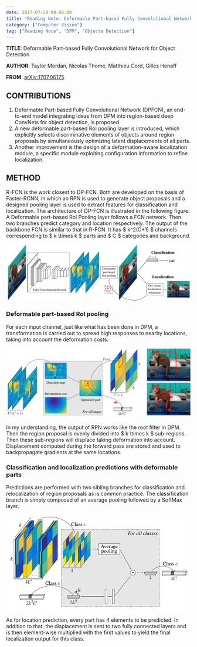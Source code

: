 ```yaml
---
date: 2017-07-28 00:00:00
title: "Reading Note: Deformable Part-based Fully Convolutional Network for Object Detection"
category: ["Computer Vision"]
tag: ["Reading Note", "DPM", "Objecte Detection"]
---
```


**TITLE**: Deformable Part-based Fully Convolutional Network for Object Detection

**AUTHOR**: Taylor Mordan, Nicolas Thome, Matthieu Cord, Gilles Henaff

**FROM**: [arXiv:1707.06175](https://arxiv.org/abs/1707.06175)

## CONTRIBUTIONS ##

1. Deformable Part-based Fully Convolutional Network (DPFCN), an end-to-end model integrating ideas from DPM into region-based deep ConvNets for object detection, is proposed.
2. A new deformable part-based RoI pooling layer is introduced, which explicitly selects discriminative elements of objects around region proposals by simultaneously optimizing latent displacements of all parts.
3. Another improvement is the design of a deformation-aware localization module, a specific module exploiting configuration information to refine localization.

## METHOD ##

R-FCN is the work closest to DP-FCN. Both are developed on the basis of Faster-RCNN, in which an RPN is used to generate object proposals and a designed pooling layer is used to extract features for classification and localization. The architecture of DP-FCN is illustrated in the following figure. A Deformable part-based RoI Pooling layer follows a FCN network. Then two branches predict category and location respectively. The output of the backbone FCN is similar to that in R-FCN. It has $ k^2(C+1) $ channels corresponding to $ k \times k $ parts and $ C $ categories and background.

![DP-FCN](https://raw.githubusercontent.com/joshua19881228/my_blogs/master/Computer_Vision/Reading_Note/figures/Reading_Note_20170728_DP_FCN_0.png "DP-FCN")

### Deformable part-based RoI pooling ###

For each input channel, just like what has been done in DPM, a transformation is carried out to spread high responses to nearby locations, taking into account the deformation costs.

![Deformable part-based RoI pooling](https://raw.githubusercontent.com/joshua19881228/my_blogs/master/Computer_Vision/Reading_Note/figures/Reading_Note_20170728_DP_FCN_1.png "Deformable part-based RoI pooling")

In my understanding, the output of RPN works like the root filter in DPM. Then the region proposal is evenly divided into $ k \times k $ sub-regions. Then these sub-regions will displace taking deformation into account. Displacement computed during the forward pass are stored and used to backpropagate gradients at the same locations.

### Classification and localization predictions with deformable parts ###

Predictions are performed with two sibling branches for classification and relocalization of region proposals as is common practice. The classification branch is simply composed of an average pooling followed by a SoftMax layer. 

![Deformation-aware localization refinement](https://raw.githubusercontent.com/joshua19881228/my_blogs/master/Computer_Vision/Reading_Note/figures/Reading_Note_20170728_DP_FCN_2.png "Deformation-aware localization refinement")

As for location prediction, every part has 4 elements to be predicted. In addition to that, the displacement is sent to two fully connected layers and is then element-wise multiplied with the first values to yield the final localization output for this class.

